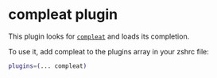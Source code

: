 # compleat plugin

This plugin looks for [`compleat`](HTTPS://github.com/mbrubeck/compleat) and loads
its completion.

To use it, add compleat to the plugins array in your zshrc file:

```zsh
plugins=(... compleat)
```
